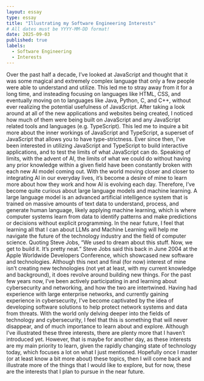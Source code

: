 ```yaml
---
layout: essay
type: essay
title: "Illustrating my Software Engineering Interests"
# All dates must be YYYY-MM-DD format!
date: 2025-09-03
published: true
labels:
  - Software Engineering
  - Interests
---
```


Over the past half a decade, I’ve looked at JavaScript and thought that it was some magical and extremely complex language that only a few people were able to understand and utilize. This led me to stray away from it for a long time, and insteading focusing on languages like HTML, CSS, and eventually moving on to languages like Java, Python, C, and C++, without ever realizing the potential usefulness of JavaScript. After taking a look around at all of the new applications and websites being created, I noticed how much of them were being built on JavaScript and any JavaScript related tools and languages (e.g. TypeScript). This led me to inquire a bit more about the inner workings of JavaScript and TypeScript, a superset of JavaScript that allows you to have type-strictness. Ever since then, I’ve been interested in utilizing JavaScript and TypeScript to build interactive applications, and to test the limits of what JavaScript can do.
Speaking of limits, with the advent of AI, the limits of what we could do without having any prior knowledge within a given field have been constantly broken with each new AI model coming out. With the world moving closer and closer to integrating AI in our everyday lives, it’s become a desire of mine to learn more about how they work and how AI is evolving each day. Therefore, I’ve become quite curious about large language models and machine learning. A large language model is an advanced artificial intelligence system that is trained on massive amounts of text data to understand, process, and generate human language, likely applying machine learning, which is where computer systems learn from data to identify patterns and make predictions or decisions without explicit programming. In the near future, I feel that learning all that I can about LLMs and Machine Learning will help me navigate the future of the technology industry and the field of computer science.
Quoting Steve Jobs, “We used to dream about this stuff. Now, we get to build it. It’s pretty neat.” Steve Jobs said this back in June 2004 at the Apple Worldwide Developers Conference, which showcased new software and technologies. Although this next and final (for now) interest of mine isn’t creating new technologies (not yet at least, with my current knowledge and background), it does revolve around building new things. For the past few years now, I’ve been actively participating in and learning about cybersecurity and networking, and how the two are intertwined. Having had experience with large enterprise networks, and currently gaining experience in cybersecurity, I’ve become captivated by the idea of developing software solutions to help protect network systems and data from threats. With the world only delving deeper into the fields of technology and cybersecurity, I feel that this is something that will never disappear, and of much importance to learn about and explore.
Although I’ve illustrated these three interests, there are plenty more that I haven’t introduced yet. However, that is maybe for another day, as these interests are my main priority to learn, given the rapidly changing state of technology today, which focuses a lot on what I just mentioned. Hopefully once I master (or at least know a bit more about) these topics, then I will come back and illustrate more of the things that I would like to explore, but for now, these are the interests that I plan to pursue in the near future.

